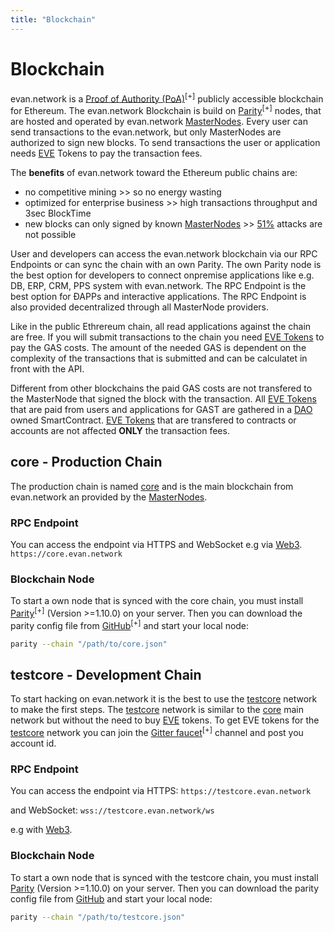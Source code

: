 ```yaml
---
title: "Blockchain"
---
```

# Blockchain

evan.network is a [Proof of Authority (PoA)](https://en.wikipedia.org/wiki/Proof-of-authority)<sup>[+]</sup> publicly accessible blockchain for Ethereum. The evan.network Blockchain is build on [Parity](https://parity.io/)<sup>[+]</sup> nodes, that are hosted and operated by evan.network [MasterNodes](/doc/masternode). Every user can send transactions to the evan.network, but only MasterNodes are authorized to sign new blocks. To send transactions the user or application needs [EVE](/doc/eve) Tokens to pay the transaction fees.

The **benefits** of evan.network toward the Ethereum public chains are:
* no competitive mining >> so no energy wasting
* optimized for enterprise business >> high transactions throughput and 3sec BlockTime  
* new blocks can only signed by known [MasterNodes](/doc/masternode) >> [51%](https://learncryptography.com/cryptocurrency/51-attack) attacks are not possible

User and developers can access the evan.network blockchain via our RPC Endpoints or can sync the chain with an own Parity. The own Parity node is the best option for developers to connect onpremise applications like e.g. DB, ERP, CRM, PPS system with evan.network. The RPC Endpoint is the best option for ÐAPPs and interactive applications. The RPC Endpoint is also provided decentralized through all MasterNode providers.

Like in the public Ethrereum chain, all read applications against the chain are free. If you will submit transactions to the chain you need [EVE Tokens](/doc/eve) to pay the GAS costs. The amount of the needed GAS is dependent on the complexity of the transactions that is submitted and can be calculatet in front with the API.

Different from other blockchains the paid GAS costs are not transfered to the MasterNode that signed the block with the transaction. All [EVE Tokens](/doc/eve) that are paid from users and applications for GAST are gathered in a [DAO](/doc/dao) owned SmartContract. [EVE Tokens](/doc/eve) that are transfered to contracts or accounts are not affected **ONLY** the transaction fees.

## core - Production Chain

The production chain is named [core](/doc/resources) and is the main blockchain from evan.network an provided by the [MasterNodes](/doc/masternode).

### RPC Endpoint
You can access the endpoint via HTTPS and WebSocket e.g via [Web3](/dev/web3).
`https://core.evan.network`

### Blockchain Node
To start a own node that is synced with the core chain, you must install [Parity](https://parity.io/)<sup>[+]</sup> (Version >=1.10.0) on your server. Then you can download the parity config file from [GitHub](https://github.com/evannetwork/core-config)<sup>[+]</sup> and start your local node:
```bash
parity --chain "/path/to/core.json"
```

## testcore - Development Chain

To start hacking on evan.network it is the best to use the [testcore](/doc/resources) network to make the first steps. The [testcore](/doc/resources) network is similar to the [core](/doc/resources) main network but without the need to buy [EVE](/doc/eve) tokens. To get EVE tokens for the [testcore](/doc/resources) network you can join the [Gitter faucet](https://gitter.im/evannetwork/faucet)<sup>[+]</sup> channel and post you account id.

### RPC Endpoint
You can access the endpoint via HTTPS: `https://testcore.evan.network`

and WebSocket: `wss://testcore.evan.network/ws`

e.g with [Web3](/dev/web3).


### Blockchain Node
To start a own node that is synced with the testcore chain, you must install [Parity](https://www.parity.io/) (Version >=1.10.0) on your server. Then you can download the parity config file from [GitHub](https://github.com/evannetwork/testcore-config) and start your local node:
```bash
parity --chain "/path/to/testcore.json"
```
